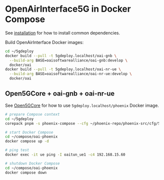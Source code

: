 # OpenAirInterface5G in Docker Compose

See [installation](INSTALL.md) for how to install common dependencies.

Build OpenAirInterface Docker images:

```bash
cd ~/5gdeploy
docker build --pull -t 5gdeploy.localhost/oai-gnb \
  --build-arg BASE=oaisoftwarealliance/oai-gnb:develop \
  docker/oai
docker build --pull -t 5gdeploy.localhost/oai-nr-ue \
  --build-arg BASE=oaisoftwarealliance/oai-nr-ue:develop \
  docker/oai
```

## Open5GCore + oai-gnb + oai-nr-ue

See [Open5GCore](Open5GCore.md) for how to use `5gdeploy.localhost/phoenix` Docker image.

```bash
# prepare Compose context
cd ~/5gdeploy
corepack pnpm -s phoenix-compose --cfg ~/phoenix-repo/phoenix-src/cfg/5g --out ~/compose/oai-phoenix --ran docker/oai/compose.phoenix.yml

# start Docker Compose
cd ~/compose/oai-phoenix
docker compose up -d

# ping test
docker exec -it ue ping -I oaitun_ue1 -c4 192.168.15.60

# shutdown Docker Compose
cd ~/compose/oai-phoenix
docker compose down
```
